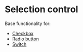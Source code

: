 # Selection control

Base functionality for:

* [Checkbox](#checkbox)
* [Radio button](#radio-button)
* [Switch](#switch)
